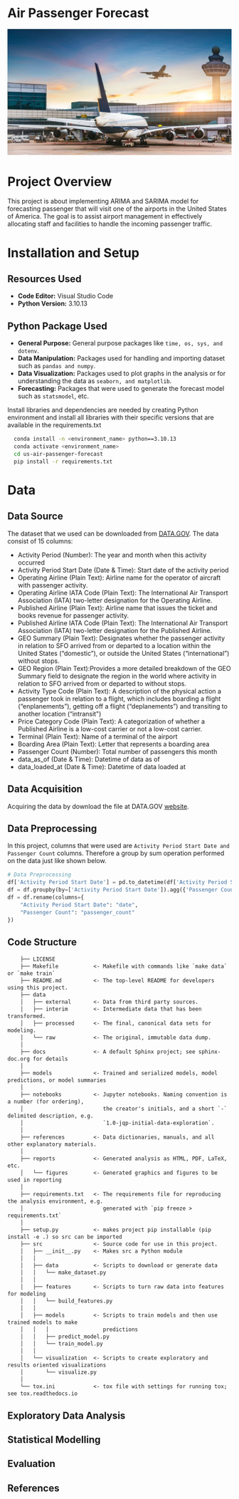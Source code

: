 # Air Passenger Forecast
![Airport Image](images/aiport.jpg)
# Project Overview

This project is about implementing ARIMA and SARIMA model for forecasting passenger that will visit one of the airports in the United States of America. The goal is to assist airport management in effectively allocating staff and facilities to handle the incoming passenger traffic.


# Installation and Setup
## Resources Used
- **Code Editor:** Visual Studio Code
- **Python Version:** 3.10.13

## Python Package Used
- **General Purpose:** General purpose packages like `time, os, sys, and dotenv`.
- **Data Manipulation:** Packages used for handling and importing dataset such as `pandas and numpy`.
- **Data Visualization:** Packages used to plot graphs in the analysis or for understanding the data as `seaborn, and matplotlib`.
- **Forecasting:** Packages that were used to generate the forecast model such as `statsmodel`, etc.

Install libraries and dependencies are needed by creating Python environment and install all libraries with their specific versions that are available in the requirements.txt

```bash
  conda install -n <environment_name> python==3.10.13
  conda activate <environment_name>
  cd us-air-passenger-forecast
  pip install -r requirements.txt
```
# Data

## Data Source
The dataset that we used can be downloaded from [DATA.GOV](https://catalog.data.gov/dataset/air-traffic-passenger-statistics). The data consist of 15 columns:
- Activity Period (Number): The year and month when this activity occurred
- Activity Period Start Date (Date & Time): Start date of the activity period
- Operating Airline (Plain Text): Airline name for the operator of aircraft with passenger activity.
- Operating Airline IATA Code	(Plain Text): The International Air Transport Association (IATA) two-letter designation for the Operating Airline.
- Published Airline (Plain Text): Airline name that issues the ticket and books revenue for passenger activity.
- Published Airline IATA Code	(Plain Text): The International Air Transport Association (IATA) two-letter designation for the Published Airline.
- GEO Summary (Plain Text): Designates whether the passenger activity in relation to SFO arrived from or departed to a location within the United States (“domestic”), or outside the United States (“international”) without stops.
- GEO Region (Plain Text):Provides a more detailed breakdown of the GEO Summary field to designate the region in the world where activity in relation to SFO arrived from or departed to without stops.
- Activity Type Code (Plain Text): A description of the physical action a passenger took in relation to a flight, which includes boarding a flight (“enplanements”), getting off a flight (“deplanements”) and transiting to another location (“intransit")
- Price Category Code (Plain Text): A categorization of whether a Published Airline is a low-cost carrier or not a low-cost carrier.
- Terminal (Plain Text): Name of a terminal of the airport
- Boarding Area (Plain Text): Letter that represents a boarding area
- Passenger Count (Number): Total number of passengers this month
- data_as_of (Date & Time): Datetime of data as of
- data_loaded_at (Date & Time): Datetime of data loaded at

## Data Acquisition
Acquiring the data by download the file at DATA.GOV [website](https://catalog.data.gov/dataset/air-traffic-passenger-statistics).

## Data Preprocessing
In this project, columns that were used are `Activity Period Start Date and Passenger Count` columns. Therefore a group by sum operation performed on the data just like shown below.

```python
# Data Preprocessing
df['Activity Period Start Date'] = pd.to_datetime(df['Activity Period Start Date'])
df = df.groupby(by=['Activity Period Start Date']).agg({'Passenger Count': 'sum'}).reset_index()
df = df.rename(columns={
    "Activity Period Start Date": "date",
    "Passenger Count": "passenger_count"
})
```

## Code Structure
```
    ├── LICENSE
    ├── Makefile           <- Makefile with commands like `make data` or `make train`
    ├── README.md          <- The top-level README for developers using this project.
    ├── data
    │   ├── external       <- Data from third party sources.
    │   ├── interim        <- Intermediate data that has been transformed.
    │   ├── processed      <- The final, canonical data sets for modeling.
    │   └── raw            <- The original, immutable data dump.
    │
    ├── docs               <- A default Sphinx project; see sphinx-doc.org for details
    │
    ├── models             <- Trained and serialized models, model predictions, or model summaries
    │
    ├── notebooks          <- Jupyter notebooks. Naming convention is a number (for ordering),
    │                         the creator's initials, and a short `-` delimited description, e.g.
    │                         `1.0-jqp-initial-data-exploration`.
    │
    ├── references         <- Data dictionaries, manuals, and all other explanatory materials.
    │
    ├── reports            <- Generated analysis as HTML, PDF, LaTeX, etc.
    │   └── figures        <- Generated graphics and figures to be used in reporting
    │
    ├── requirements.txt   <- The requirements file for reproducing the analysis environment, e.g.
    │                         generated with `pip freeze > requirements.txt`
    │
    ├── setup.py           <- makes project pip installable (pip install -e .) so src can be imported
    ├── src                <- Source code for use in this project.
    │   ├── __init__.py    <- Makes src a Python module
    │   │
    │   ├── data           <- Scripts to download or generate data
    │   │   └── make_dataset.py
    │   │
    │   ├── features       <- Scripts to turn raw data into features for modeling
    │   │   └── build_features.py
    │   │
    │   ├── models         <- Scripts to train models and then use trained models to make
    │   │   │                 predictions
    │   │   ├── predict_model.py
    │   │   └── train_model.py
    │   │
    │   └── visualization  <- Scripts to create exploratory and results oriented visualizations
    │       └── visualize.py
    │
    └── tox.ini            <- tox file with settings for running tox; see tox.readthedocs.io
```

## Exploratory Data Analysis

## Statistical Modelling

## Evaluation

## References